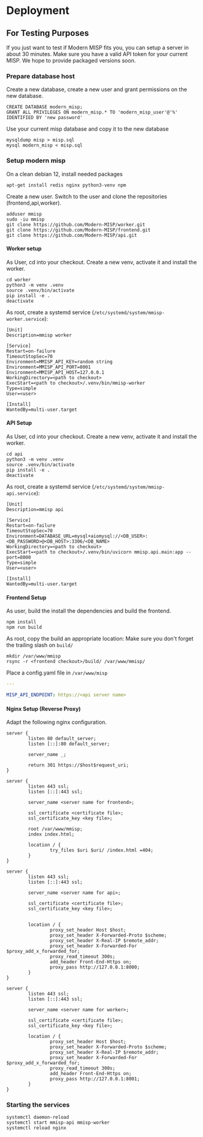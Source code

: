 # Deployment

## For Testing Purposes

If you just want to test if Modern MISP fits you, you can setup a server in about 30 minutes.
Make sure you have a valid API token for your current MISP. 
We hope to provide packaged versions soon.

### Prepare database host

Create a new database, create a new user and grant permissions on the new database.

```mysql
CREATE DATABASE modern_misp;
GRANT ALL PRIVILEGES ON modern_misp.* TO 'modern_misp_user'@'%' IDENTIFIED BY 'new password'
```

Use your current misp database and copy it to the new database

```shell
mysqldump misp > misp.sql
mysql modern_misp < misp.sql
```

### Setup modern misp

On a clean debian 12, install needed packages

```shell
apt-get install redis nginx python3-venv npm
```

Create a new user.
Switch to the user and clone the repositories (frontend,api,worker).

```
adduser mmisp
sudo -iu mmisp
git clone https://github.com/Modern-MISP/worker.git
git clone https://github.com/Modern-MISP/frontend.git
git clone https://github.com/Modern-MISP/api.git
```

#### Worker setup

As User, cd into your checkout.
Create a new venv, activate it and install the worker.

```shell
cd worker
python3 -m venv .venv
source .venv/bin/activate
pip install -e .
deactivate
```

As root, create a systemd service (`/etc/systemd/system/mmisp-worker.service`):

```
[Unit]
Description=mmisp worker

[Service]
Restart=on-failure
TimeoutStopSec=70
Environment=MMISP_API_KEY=random string
Environment=MMISP_API_PORT=8001
Environment=MMISP_API_HOST=127.0.0.1
WorkingDirectory=<path to checkout>
ExecStart=<path to checkout>/.venv/bin/mmisp-worker
Type=simple
User=<user>

[Install]
WantedBy=multi-user.target
```

#### API Setup

As User, cd into your checkout.
Create a new venv, activate it and install the worker.

```
cd api
python3 -m venv .venv
source .venv/bin/activate
pip install -e .
deactivate
```

As root, create a systemd service (`/etc/systemd/system/mmisp-api.service`):

```
[Unit]
Description=mmisp api

[Service]
Restart=on-failure
TimeoutStopSec=70
Environment=DATABASE_URL=mysql+aiomysql://<DB_USER>:<DB_PASSWORD>@<DB_HOST>:3306/<DB_NAME>
WorkingDirectory=<path to checkout>
ExecStart=<path to checkout>/.venv/bin/uvicorn mmisp.api.main:app --port=8000
Type=simple
User=<user>

[Install]
WantedBy=multi-user.target
```

#### Frontend Setup

As user, build the install the dependencies and build the frontend.

```
npm install
npm run build
```

As root, copy the build an appropriate location:
Make sure you don't forget the trailing slash on `build/`

```
mkdir /var/www/mmisp
rsync -r <frontend checkout>/build/ /var/www/mmisp/
```

Place a config.yaml file in `/var/www/misp`

```yaml
---

MISP_API_ENDPOINT: https://<api server name>
```

#### Nginx Setup (Reverse Proxy)

Adapt the following nginx configuration.

```nginx
server {                                                                    
        listen 80 default_server;                                           
        listen [::]:80 default_server;           
                                      
        server_name _;

        return 301 https://$host$request_uri;
} 

server {
        listen 443 ssl;
        listen [::]:443 ssl;

        server_name <server name for frontend>;

        ssl_certificate <certificate file>;
        ssl_certificate_key <key file>;

        root /var/www/mmisp;
        index index.html;

        location / {
                try_files $uri $uri/ /index.html =404;
        }
}

server {
        listen 443 ssl;
        listen [::]:443 ssl;

        server_name <server name for api>;

        ssl_certificate <certificate file>;
        ssl_certificate_key <key file>;


        location / {
                proxy_set_header Host $host;
                proxy_set_header X-Forwarded-Proto $scheme;
                proxy_set_header X-Real-IP $remote_addr;
                proxy_set_header X-Forwarded-For $proxy_add_x_forwarded_for;
                proxy_read_timeout 300s;
                add_header Front-End-Https on;
                proxy_pass http://127.0.0.1:8000;
        }
}

server {
        listen 443 ssl;
        listen [::]:443 ssl;

        server_name <server name for worker>;

        ssl_certificate <certificate file>;
        ssl_certificate_key <key file>;

        location / {
                proxy_set_header Host $host;
                proxy_set_header X-Forwarded-Proto $scheme;
                proxy_set_header X-Real-IP $remote_addr;
                proxy_set_header X-Forwarded-For $proxy_add_x_forwarded_for;
                proxy_read_timeout 300s;
                add_header Front-End-Https on;
                proxy_pass http://127.0.0.1:8001;
        }
}
```

### Starting the services

```
systemctl daemon-reload
systemctl start mmisp-api mmisp-worker
systemctl reload nginx
```
